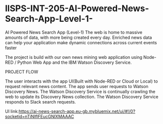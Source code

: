 # llSPS-INT-205-AI-Powered-News-Search-App-Level-1-
AI Powered News Search App (Level-1)
The web is home to massive amounts of data, with more being created every day.
Enriched news data can help your application make dynamic connections across current events faster

The project is build with our own news mining web application using Node-RED / Python Web App and the IBM Watson Discovery Service.



PROJECT FLOW


The user interacts with the app UI(Built with Node-RED or Cloud or Local) to request relevant news content.
The app sends user requests to Watson Discovery News.
The Watson Discovery Service is continually crawling the web to update its Discovery News collection.
The Watson Discovery Service responds to Slack search requests.


UI link:https://ai-news-search-app.eu-gb.mybluemix.net/ui/#!/0?socketid=nTiNIflFEucGNlXMAAAC
